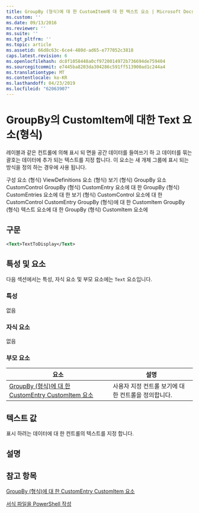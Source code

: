 ```yaml
---
title: GroupBy (형식)에 대 한 CustomItem에 대 한 텍스트 요소 | Microsoft Docs
ms.custom: ''
ms.date: 09/13/2016
ms.reviewer: ''
ms.suite: ''
ms.tgt_pltfrm: ''
ms.topic: article
ms.assetid: 66d8c63c-6ce4-480d-ad65-e777052c3818
caps.latest.revision: 6
ms.openlocfilehash: dc8f1058448a0cf9720014972b736694de759404
ms.sourcegitcommit: e7445ba8203da304286c591ff513900ad1c244a4
ms.translationtype: MT
ms.contentlocale: ko-KR
ms.lasthandoff: 04/23/2019
ms.locfileid: "62063907"
---
```

# <a name="text-element-for-customitem-for-groupby-format"></a>GroupBy의 CustomItem에 대한 Text 요소(형식)

레이블과 같은 컨트롤에 의해 표시 되 면을 공간 데이터를 들여쓰기 하 고 데이터를 묶는 괄호는 데이터에 추가 되는 텍스트를 지정 합니다. 이 요소는 새 개체 그룹에 표시 되는 방식을 정의 하는 경우에 사용 됩니다.

구성 요소 (형식) ViewDefinitions 요소 (형식) 보기 (형식) GroupBy 요소 CustomControl GroupBy (형식) CustomEntry 요소에 대 한 GroupBy (형식) CustomEntries 요소에 대 한 보기 (형식) CustomControl 요소에 대 한 CustomControl CustomEntry GroupBy (형식)에 대 한 CustomItem GroupBy (형식) 텍스트 요소에 대 한 GroupBy (형식) CustomItem 요소에

## <a name="syntax"></a>구문

```xml
<Text>TextToDisplay</Text>
```

## <a name="attributes-and-elements"></a>특성 및 요소

다음 섹션에서는 특성, 자식 요소 및 부모 요소에는 `Text` 요소입니다.

### <a name="attributes"></a>특성

없음

### <a name="child-elements"></a>자식 요소

없음

### <a name="parent-elements"></a>부모 요소

|요소|설명|
|-------------|-----------------|
|[GroupBy (형식)에 대 한 CustomEntry CustomItem 요소](./customitem-element-for-customentry-for-groupby-format.md)|사용자 지정 컨트롤 보기에 대 한 컨트롤을 정의합니다.|

## <a name="text-value"></a>텍스트 값

표시 하려는 데이터에 대 한 컨트롤의 텍스트를 지정 합니다.

## <a name="remarks"></a>설명

## <a name="see-also"></a>참고 항목

[GroupBy (형식)에 대 한 CustomEntry CustomItem 요소](./customitem-element-for-customentry-for-groupby-format.md)

[서식 파일을 PowerShell 작성](./writing-a-powershell-formatting-file.md)
